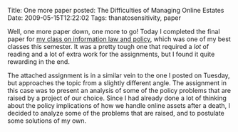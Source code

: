 Title: One more paper posted: The Difficulties of Managing Online Estates
Date: 2009-05-15T12:22:02
Tags: thanatosensitivity, paper


Well, one more paper down, one more to go! Today I completed the final paper for <a href="http://courses.ischool.berkeley.edu/i205/s09/index.html" target="_blank">my class on information law and policy</a>, which was one of my best classes this semester. It was a pretty tough one that required a <i>lot</i> of reading and a lot of extra work for the assignments, but I found it quite rewarding in the end. 

The attached assignment is in a similar vein to the one I posted on Tuesday, but approaches the topic from a slightly different angle. The assignment in this case was to present an analysis of some of the policy problems that are raised by a project of our choice. Since I had already done a lot of thinking about the policy implications of how we handle online assets after a death, I decided to analyze some of the problems that are raised, and to postulate some solutions of my own.
<!--break-->

